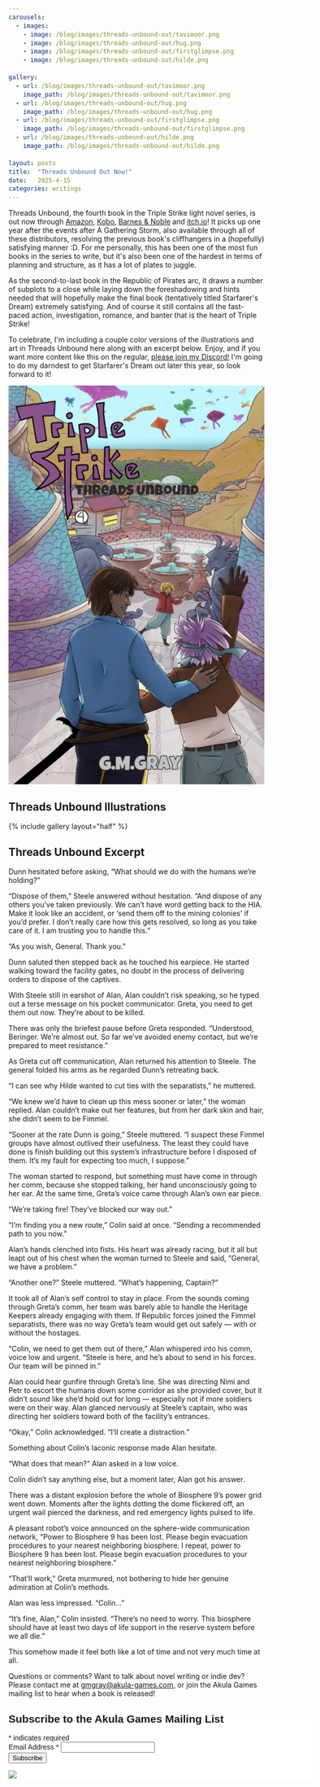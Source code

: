 ```yaml
---
carousels:
  - images:
    - image: /blog/images/threads-unbound-out/tavimoor.png
    - image: /blog/images/threads-unbound-out/hug.png
    - image: /blog/images/threads-unbound-out/firstglimpse.png
    - image: /blog/images/threads-unbound-out/hilde.png

gallery:
  - url: /blog/images/threads-unbound-out/tavimoor.png
    image_path: /blog/images/threads-unbound-out/tavimoor.png
  - url: /blog/images/threads-unbound-out/hug.png
    image_path: /blog/images/threads-unbound-out/hug.png
  - url: /blog/images/threads-unbound-out/firstglimpse.png
    image_path: /blog/images/threads-unbound-out/firstglimpse.png
  - url: /blog/images/threads-unbound-out/hilde.png
    image_path: /blog/images/threads-unbound-out/hilde.png

layout: posts
title:  "Threads Unbound Out Now!"
date:   2025-4-15
categories: writings
---
```


Threads Unbound, the fourth book in the Triple Strike light novel series, is out now through [Amazon](https://www.amazon.com/dp/B0F27LQD42), [Kobo](https://www.kobo.com/us/en/ebook/triple-strike-threads-unbound), [Barnes & Noble](https://www.barnesandnoble.com/w/triple-strike-g-m-gray/1147183873) and [itch.io](https://gmgray.itch.io/triple-strike-threads-unbound)! It picks up one year after the events after A Gathering Storm, also available through all of these distributors, resolving the previous book's cliffhangers in a (hopefully) satisfying manner :D. For me personally, this has been one of the most fun books in the series to write, but it's also been one of the hardest in terms of planning and structure, as it has a lot of plates to juggle. 

As the second-to-last book in the Republic of Pirates arc, it draws a number of subplots to a close while laying down the foreshadowing and hints needed that will hopefully make the final book (tentatively titled Starfarer's Dream) extremely satisfying. And of course it still contains all the fast-paced action, investigation, romance, and banter that is the heart of Triple Strike!

To celebrate, I'm including a couple color versions of the illustrations and art in Threads Unbound here along with an excerpt below. Enjoy, and if you want more content like this on the regular, [please join my Discord!](https://discord.com/invite/HtDtVqtZB2) I'm going to do my darndest to get Starfarer's Dream out later this year, so look forward to it!

![Threads Unbound Cover](/blog/images/threads-unbound-out/threadsunbound_cover.png "The cover of Threads Unbound, showing Alan and Sven as they explore a futuristic but stone built city with Natalia waving from a distance.")

## Threads Unbound Illustrations

{% include gallery layout="half" %}
  
## Threads Unbound Excerpt

Dunn hesitated before asking, “What should we do with the humans we’re holding?”

“Dispose of them,” Steele answered without hesitation. “And dispose of any others you’ve taken previously. We can’t have word getting back to the HIA. Make it look like an accident, or ‘send them off to the mining colonies’ if you’d prefer. I don’t really care how this gets resolved, so long as you take care of it. I am trusting you to handle this.”

“As you wish, General. Thank you.”

Dunn saluted then stepped back as he touched his earpiece. He started walking toward the facility gates, no doubt in the process of delivering orders to dispose of the captives.

With Steele still in earshot of Alan, Alan couldn’t risk speaking, so he typed out a terse message on his pocket communicator. Greta, you need to get them out now. They’re about to be killed.

There was only the briefest pause before Greta responded. “Understood, Beringer. We’re almost out. So far we’ve avoided enemy contact, but we’re prepared to meet resistance.”

As Greta cut off communication, Alan returned his attention to Steele. The general folded his arms as he regarded Dunn’s retreating back.

“I can see why Hilde wanted to cut ties with the separatists,” he muttered.

“We knew we’d have to clean up this mess sooner or later,” the woman replied. Alan couldn’t make out her features, but from her dark skin and hair, she didn’t seem to be Fimmel.

“Sooner at the rate Dunn is going,” Steele muttered. “I suspect these Fimmel groups have almost outlived their usefulness. The least they could have done is finish building out this system’s infrastructure before I disposed of them. It’s my fault for expecting too much, I suppose.”

The woman started to respond, but something must have come in through her comm, because she stopped talking, her hand unconsciously going to her ear. At the same time, Greta’s voice came through Alan’s own ear piece.

“We’re taking fire! They’ve blocked our way out.”

“I’m finding you a new route,” Colin said at once. “Sending a recommended path to you now.”

Alan’s hands clenched into fists. His heart was already racing, but it all but leapt out of his chest when the woman turned to Steele and said, “General, we have a problem.”

“Another one?” Steele muttered. “What’s happening, Captain?”

It took all of Alan’s self control to stay in place. From the sounds coming through Greta’s comm, her team was barely able to handle the Heritage Keepers already engaging with them. If Republic forces joined the Fimmel separatists, there was no way Greta’s team would get out safely — with or without the hostages.

“Colin, we need to get them out of there,” Alan whispered into his comm, voice low and urgent. “Steele is here, and he’s about to send in his forces. Our team will be pinned in.”

Alan could hear gunfire through Greta’s line. She was directing Nimi and Petr to escort the humans down some corridor as she provided cover, but it didn’t sound like she’d hold out for long — especially not if more soldiers were on their way. Alan glanced nervously at Steele’s captain, who was directing her soldiers toward both of the facility’s entrances.

“Okay,” Colin acknowledged. “I’ll create a distraction.”

Something about Colin’s laconic response made Alan hesitate.

“What does that mean?” Alan asked in a low voice.

Colin didn’t say anything else, but a moment later, Alan got his answer.

There was a distant explosion before the whole of Biosphere 9’s power grid went down. Moments after the lights dotting the dome flickered off, an urgent wail pierced the darkness, and red emergency lights pulsed to life.

A pleasant robot’s voice announced on the sphere-wide communication network, “Power to Biosphere 9 has been lost. Please begin evacuation procedures to your nearest neighboring biosphere. I repeat, power to Biosphere 9 has been lost. Please begin evacuation procedures to your nearest neighboring biosphere.”

“That’ll work,” Greta murmured, not bothering to hide her genuine admiration at Colin’s methods.

Alan was less impressed. “Colin…”

“It’s fine, Alan,” Colin insisted. “There’s no need to worry. This biosphere should have at least two days of life support in the reserve system before we all die.”

This somehow made it feel both like a lot of time and not very much time at all.



Questions or comments? Want to talk about novel writing or indie dev? Please contact me at [gmgray@akula-games.com](mailto:gmgray@akula-games.com), or join the Akula Games mailing list to hear when a book is released!

<!-- Begin Mailchimp Signup Form -->
<link href="//cdn-images.mailchimp.com/embedcode/classic-071822.css" rel="stylesheet" type="text/css">
<style type="text/css">
	#mc_embed_signup{background:#fff; clear:left; font:14px Helvetica,Arial,sans-serif;  width:600px;}
	/* Add your own Mailchimp form style overrides in your site stylesheet or in this style block.
	   We recommend moving this block and the preceding CSS link to the HEAD of your HTML file. */
</style>
<div id="mc_embed_signup">
<form action="https://akula-games.us9.list-manage.com/subscribe/post?u=1c528d2ea1f82d40a250c6b13&amp;id=b910edc5c9&amp;f_id=007307e1f0" method="post" id="mc-embedded-subscribe-form" name="mc-embedded-subscribe-form" class="validate" target="_blank" novalidate>
    <div id="mc_embed_signup_scroll">
	<h2>Subscribe to the Akula Games Mailing List</h2>
<div class="indicates-required"><span class="asterisk">*</span> indicates required</div>
<div class="mc-field-group">
	<label for="mce-EMAIL">Email Address  <span class="asterisk">*</span>
</label>
	<input type="email" value="" name="EMAIL" class="required email" id="mce-EMAIL">
	<span id="mce-EMAIL-HELPERTEXT" class="helper_text"></span>
</div>
	<div id="mce-responses" class="clear foot">
		<div class="response" id="mce-error-response" style="display:none"></div>
		<div class="response" id="mce-success-response" style="display:none"></div>
	</div>    <!-- real people should not fill this in and expect good things - do not remove this or risk form bot signups-->
    <div style="position: absolute; left: -5000px;" aria-hidden="true"><input type="text" name="b_1c528d2ea1f82d40a250c6b13_b910edc5c9" tabindex="-1" value=""></div>
        <div class="optionalParent">
            <div class="clear foot">
                <input type="submit" value="Subscribe" name="subscribe" id="mc-embedded-subscribe" class="button">
                <p class="brandingLogo"><a href="http://eepurl.com/h8umgX" title="Mailchimp - email marketing made easy and fun"><img src="https://eep.io/mc-cdn-images/template_images/branding_logo_text_dark_dtp.svg"></a></p>
            </div>
        </div>
    </div>
</form>
</div>
<script type='text/javascript' src='//s3.amazonaws.com/downloads.mailchimp.com/js/mc-validate.js'></script><script type='text/javascript'>(function($) {window.fnames = new Array(); window.ftypes = new Array();fnames[0]='EMAIL';ftypes[0]='email';fnames[1]='FNAME';ftypes[1]='text';fnames[2]='LNAME';ftypes[2]='text';fnames[3]='ADDRESS';ftypes[3]='address';fnames[4]='PHONE';ftypes[4]='phone';fnames[5]='BIRTHDAY';ftypes[5]='birthday';}(jQuery));var $mcj = jQuery.noConflict(true);</script>
<!--End mc_embed_signup-->